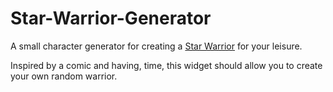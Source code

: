 # Star-Warrior-Generator
A small character generator for creating a [Star Warrior](https://www.starwarriorscomic.com/) for your leisure.

Inspired by a comic and having, time, this widget should allow you to create your own random warrior.
